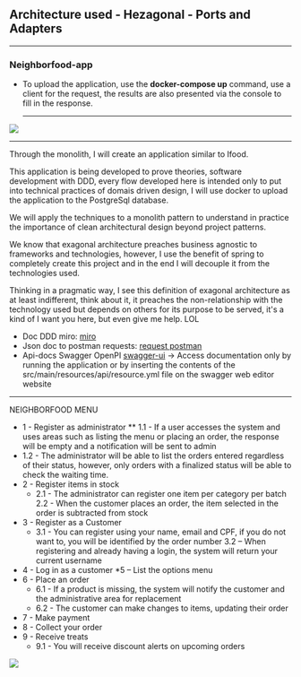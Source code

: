 <h2>Architecture used - Hezagonal - Ports and Adapters</h2><hr>

<h3>Neighborfood-app</h3>

* To upload the application, use the <b>docker-compose up</b> command, use a client for the request, the results are also presented via the console to fill in the response.<hr>

<img src="https://codingcanvas.com/wp-content/uploads/2015/07/Image.png"><hr>

Through the monolith, I will create an application similar to Ifood.

This application is being developed to prove theories, software development with DDD, every flow developed here is intended only to put into technical practices of domais driven design, I will use docker to upload the application to the PostgreSql database.

We will apply the techniques to a monolith pattern to understand in practice the importance of clean architectural design beyond project patterns.

We know that exagonal architecture preaches business agnostic to frameworks and technologies, however, I use the benefit of spring to completely create this project and in the end I will decouple it from the technologies used.

Thinking in a pragmatic way, I see this definition of exagonal architecture as at least indifferent, think about it, it preaches the non-relationship with the technology used but depends on others for its purpose to be served, it's a kind of I want you here, but even give me help. LOL

* Doc DDD miro: <a href="https://miro.com/app/board/uXjVKUqbA08=/?share_link_id=950297951149">miro</a>
* Json doc to postman requests: <a href="https://drive.google.com/file/d/1GfCgxuSvyfNFsuZa6ZJAr42No8sQolPO/view?usp=sharing">request postman</a>
* Api-docs Swagger OpenPI <a href="http://localhost:8090/swagger-ui/index.html">swagger-ui</a> -> Access documentation only by running the application or by inserting the contents of the src/main/resources/api/resource.yml file on the swagger web editor website
<hr>

NEIGHBORFOOD MENU

* 1 - Register as administrator
** 1.1 - If a user accesses the system and uses areas such as listing the menu or placing an order, the response will be empty and a
       notification will be sent to admin
* 1.2 - The administrator will be able to list the orders entered regardless of their status, however, only orders with a finalized status will be able to check the waiting time.
* 2 - Register items in stock
     * 2.1 - The administrator can register one item per category per batch
      2.2 - When the customer places an order, the item selected in the order is subtracted from stock
* 3 - Register as a Customer
     * 3.1 - You can register using your name, email and CPF, if you do not want to, you will be identified by the order number
      3.2 – When registering and already having a login, the system will return your current username
* 4 - Log in as a customer
*5 – List the options menu
* 6 - Place an order
     * 6.1 - If a product is missing, the system will notify the customer and the administrative area for replacement
  * 6.2 - The customer can make changes to items, updating their order
* 7 - Make payment
* 8 - Collect your order
* 9 - Receive treats
     * 9.1 - You will receive discount alerts on upcoming orders

<img src="https://i.imgur.com/i4nWA9q.png">
